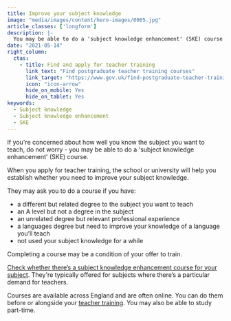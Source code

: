 ```yaml
---
title: Improve your subject knowledge
image: "media/images/content/hero-images/0005.jpg"
article_classes: ['longform']
description: |-
  You may be able to do a 'subject knowledge enhancement' (SKE) course to improve your knowledge of the subject you want to teach.
date: "2021-05-14"
right_column:
  ctas:
    - title: Find and apply for teacher training
      link_text: "Find postgraduate teacher training courses"
      link_target: "https://www.gov.uk/find-postgraduate-teacher-training-courses"
      icon: "icon-arrow"
      hide_on_mobile: Yes
      hide_on_tablet: Yes
keywords:
  - Subject knowledge
  - Subject knowledge enhancement
  - SKE
---
```

If you're concerned about how well you know the subject you want to teach, do not worry - you may be able to do a 'subject knowledge enhancement' (SKE) course.

When you apply for teacher training, the school or university will help you establish whether you need to improve your subject knowledge.

They may ask you to do a course if you have:

* a different but related degree to the subject you want to teach
* an A level but not a degree in the subject
* an unrelated degree but relevant professional experience
* a languages degree but need to improve your knowledge of a language you’ll teach
* not used your subject knowledge for a while

Completing a course may be a condition of your offer to train.

[Check whether there’s a subject knowledge enhancement course for your subject](https://www.gov.uk/government/publications/subject-knowledge-enhancement-course-directory/subject-knowledge-enhancement-ske-course-directory). They're typically offered for subjects where there’s a particular demand for teachers.

Courses are available across England and are often online. You can do them before or alongside your [teacher training](/ways-to-train). You may also be able to study part-time.
